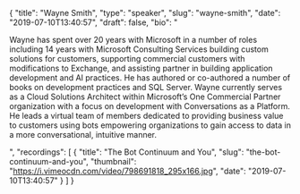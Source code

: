 {
  "title": "Wayne Smith",
  "type": "speaker",
  "slug": "wayne-smith",
  "date": "2019-07-10T13:40:57",
  "draft": false,
  "bio": "<p>Wayne has spent over 20 years with Microsoft in a number of roles including 14 years with Microsoft Consulting Services building custom solutions for customers, supporting commercial customers with modifications to Exchange, and assisting partner in building application development and AI practices. He has authored or co-authored a number of books on development practices and SQL Server. Wayne currently serves as a Cloud Solutions Architect within Microsoft’s One Commercial Partner organization with a focus on development with Conversations as a Platform. He leads a virtual team of members dedicated to providing business value to customers using bots empowering organizations to gain access to data in a more conversational, intuitive manner.</p>",
  "recordings": [
    {
      "title": "The Bot Continuum and You",
      "slug": "the-bot-continuum-and-you",
      "thumbnail": "https://i.vimeocdn.com/video/798691818_295x166.jpg",
      "date": "2019-07-10T13:40:57"
    }
  ]
}